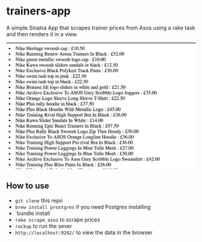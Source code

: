 # trainers-app

A simple Sinatra App that scrapes trainer prices from Asos using a rake task and then renders it in a view.

![](./public/trainers-app.png)

## How to use
* `git clone` this repo
* `brew install prostgres` if you need Postgres installing
* `bundle install
* `rake scrape_asos` to scrape prices
* `rackup` to run the sever
* `http://localhost:9292/` to view the data in the browser

